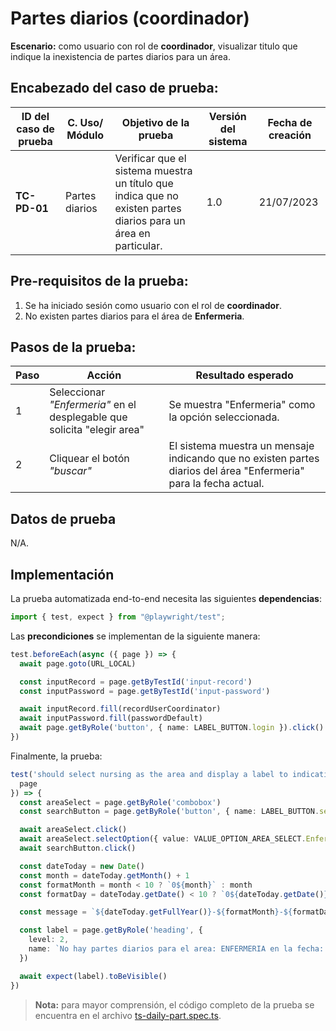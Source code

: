 # Partes diarios (coordinador)

**Escenario:** como usuario con rol de **coordinador**, visualizar titulo que indique la inexistencia de partes diarios para un área.

## Encabezado del caso de prueba:

| ID del caso de prueba | C. Uso/ Módulo | Objetivo de la prueba                                                                                           | Versión del sistema | Fecha de creación |
| --------------------- | -------------- | --------------------------------------------------------------------------------------------------------------- | ------------------- | ----------------- |
| **TC-PD-01**          | Partes diarios | Verificar que el sistema muestra un título que indica que no existen partes diarios para un área en particular. | 1.0                 | 21/07/2023        |

## Pre-requisitos de la prueba:

1. Se ha iniciado sesión como usuario con el rol de **coordinador**.
2. No existen partes diarios para el área de **Enfermeria**.

## Pasos de la prueba:

| Paso | Acción                                                                  | Resultado esperado                                                                                                |
| ---- | ----------------------------------------------------------------------- | ----------------------------------------------------------------------------------------------------------------- |
| 1    | Seleccionar _"Enfermeria"_ en el desplegable que solicita "elegir area" | Se muestra "Enfermeria" como la opción seleccionada.                                                              |
| 2    | Cliquear el botón _"buscar"_                                            | El sistema muestra un mensaje indicando que no existen partes diarios del área "Enfermeria" para la fecha actual. |

## Datos de prueba

N/A.

## Implementación

La prueba automatizada end-to-end necesita las siguientes **dependencias**:

```typescript
import { test, expect } from "@playwright/test";
```

Las **precondiciones** se implementan de la siguiente manera:

```typescript
test.beforeEach(async ({ page }) => {
  await page.goto(URL_LOCAL)

  const inputRecord = page.getByTestId('input-record')
  const inputPassword = page.getByTestId('input-password')

  await inputRecord.fill(recordUserCoordinator)
  await inputPassword.fill(passwordDefault)
  await page.getByRole('button', { name: LABEL_BUTTON.login }).click()
})
```

Finalmente, la prueba:

```typescript
test('should select nursing as the area and display a label to indicating that there are no daily parts for that area', async ({
  page
}) => {
  const areaSelect = page.getByRole('combobox')
  const searchButton = page.getByRole('button', { name: LABEL_BUTTON.search })

  await areaSelect.click()
  await areaSelect.selectOption({ value: VALUE_OPTION_AREA_SELECT.Enfermeria })
  await searchButton.click()

  const dateToday = new Date()
  const month = dateToday.getMonth() + 1
  const formatMonth = month < 10 ? `0${month}` : month
  const formatDay = dateToday.getDate() < 10 ? `0${dateToday.getDate()}` : dateToday.getDate()

  const message = `${dateToday.getFullYear()}-${formatMonth}-${formatDay}`

  const label = page.getByRole('heading', {
    level: 2,
    name: `No hay partes diarios para el area: ENFERMERIA en la fecha: ${message}`
  })

  await expect(label).toBeVisible()
})
```

> **Nota:** para mayor comprensión, el código completo de la prueba se encuentra en el archivo [ts-daily-part.spec.ts]().
